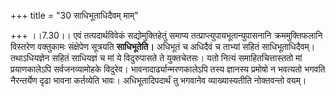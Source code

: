 +++
title = "30 साधिभूताधिदैवम् माम्"

+++
।।7.30।। एवं तत्पदार्थविवेकं सद्योमुक्तिहेतुं समाप्य
तत्प्राप्त्युपायभूतान्युपासनानि क्रममुक्तिफलानि विस्तरेण वक्तुकामः
संक्षेपेण सूत्रयति **साधिभूतेति।** अधिभूतं च अधिदैवं च ताभ्यां सहितं
साधिभूताधिदैवम्। तथाऽधियज्ञेन सहितं साधियज्ञं च मां ये विदुरुपासते ते
युक्तचेतसः। यतो नित्यं समाहितचित्तास्ततो मां प्रयाणकालेऽपि
सर्वजनव्यामोहके विदुरेव। भावनादार्ढ्यान्मरणकालेऽपि तस्य ज्ञानस्य प्रमोषो
न भवत्यतो भगवति नैरन्तर्येण दृढा भावना कर्तव्येति भावः। अधिभूतादिपदार्थं
तु भगवानेव व्याख्यास्यतीति नोक्तवन्तो वयम्।
